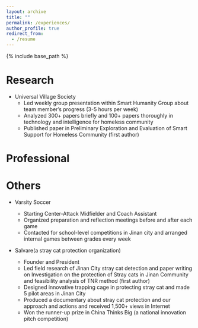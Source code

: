 ```yaml
---
layout: archive
title: ""
permalink: /experiences/
author_profile: true
redirect_from:
  - /resume
---
```


{% include base_path %}

Research
======
* Universal Village Society
  * Led weekly group presentation within Smart Humanity Group about team member’s progress (3-5 hours per week)
  * Analyzed 300+ papers briefly and 100+ papers thoroughly in technology and intelligence for homeless community
  * Published paper in Preliminary Exploration and Evaluation of Smart Support for Homeless Community (first author)

Professional
======

Others
======
* Varsity Soccer
  * Starting Center-Attack Midfielder and Coach Assistant
  * Organized preparation and reflection meetings before and after each game
  * Contacted for school-level competitions in Jinan city and arranged internal games between grades every week
 
* Salvare(a stray cat protection organization)
  * Founder and President
  * Led field research of Jinan City stray cat detection and paper writing on Investigation on the protection of Stray cats in Jinan Community and feasibility analysis of TNR method (first author)
  * Designed innovative trapping cage in protecting stray cat and made 5 pilot areas in Jinan City
  * Produced a documentary about stray cat protection and our approach and actions and received 1,500+ views in Internet
  * Won the runner-up prize in China Thinks Big (a national innovation pitch competition)

